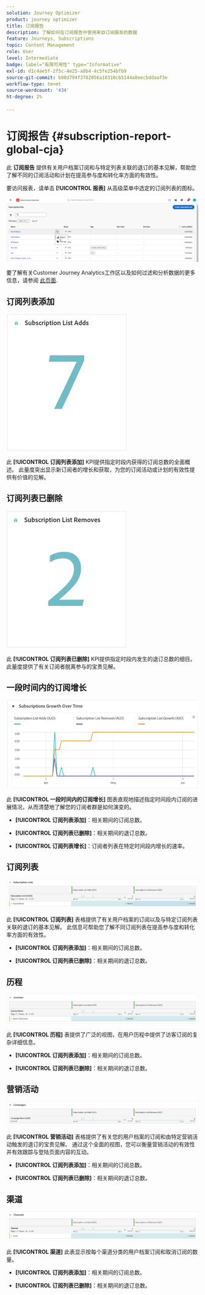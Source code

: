 ```yaml
---
solution: Journey Optimizer
product: journey optimizer
title: 订阅报告
description: 了解如何在订阅报告中使用来自订阅服务的数据
feature: Journeys, Subscriptions
topic: Content Management
role: User
level: Intermediate
badge: label="有限可用性" type="Informative"
exl-id: d1c4ae5f-2f5c-4e25-a8b4-4c5fe254bfb9
source-git-commit: b80d794f3782056a10310c65144a8eecbddaaf3e
workflow-type: tm+mt
source-wordcount: '434'
ht-degree: 2%

---
```


# 订阅报告 {#subscription-report-global-cja}

此 **订阅报告** 提供有关用户档案订阅和与特定列表关联的退订的基本见解，帮助您了解不同的订阅活动和计划在提高参与度和转化率方面的有效性。

要访问报表，请单击 **[!UICONTROL 报表]** 从高级菜单中选定的订阅列表的图标。

![](assets/cja-sub-access.png)

要了解有关Customer Journey Analytics工作区以及如何过滤和分析数据的更多信息，请参阅 [此页面](https://experienceleague.adobe.com/en/docs/analytics-platform/using/cja-workspace/home).

## 订阅列表添加

![](assets/cja-sub-add.png)

此 **[!UICONTROL 订阅列表添加]** KPI提供指定时段内获得的订阅总数的全面概述。 此量度突出显示新订阅者的增长和获取，为您的订阅活动或计划的有效性提供有价值的见解。

## 订阅列表已删除

![](assets/cja-sub-add-remove.png)

此 **[!UICONTROL 订阅列表已删除]** KPI提供指定时段内发生的退订总数的细目。 此量度提供了有关订阅者脱离参与的宝贵见解。

## 一段时间内的订阅增长

![](assets/cja-sub-growth.png)

此 **[!UICONTROL 一段时间内的订阅增长]** 图表直观地描述指定时间段内订阅的进展情况，从而清楚地了解您的订阅者群是如何演变的。

* **[!UICONTROL 订阅列表添加]**：相关期间的订阅总数。

* **[!UICONTROL 订阅列表已删除]**：相关期间的退订总数。

* **[!UICONTROL 订阅列表增长]**：订阅者列表在特定时间段内增长的速率。

## 订阅列表

![](assets/cja-sub-lists.png)

此 **[!UICONTROL 订阅列表]** 表格提供了有关用户档案的订阅以及与特定订阅列表关联的退订的基本见解。 此信息可帮助您了解不同订阅列表在提高参与度和转化率方面的有效性。

* **[!UICONTROL 订阅列表添加]**：相关期间的订阅总数。

* **[!UICONTROL 订阅列表已删除]**：相关期间的退订总数。

## 历程

![](assets/cja-sub-journeys.png)

此 **[!UICONTROL 历程]** 表提供了广泛的视图，在用户历程中提供了访客订阅的复杂详细信息。

* **[!UICONTROL 订阅列表添加]**：相关期间的订阅总数。

* **[!UICONTROL 订阅列表已删除]**：相关期间的退订总数。

## 营销活动

![](assets/cja-sub-campaigns.png)

此 **[!UICONTROL 营销活动]** 表格提供了有关您的用户档案的订阅和由特定营销活动触发的退订的宝贵见解。 通过这个全面的视图，您可以衡量营销活动的有效性并有效跟踪与登陆页面内容的互动。

* **[!UICONTROL 订阅列表添加]**：相关期间的订阅总数。

* **[!UICONTROL 订阅列表已删除]**：相关期间的退订总数。

## 渠道

![](assets/cja-sub-channels.png)

此 **[!UICONTROL 渠道]** 此表显示按每个渠道分类的用户档案订阅和取消订阅的数量。

* **[!UICONTROL 订阅列表添加]**：相关期间的订阅总数。

* **[!UICONTROL 订阅列表已删除]**：相关期间的退订总数。
